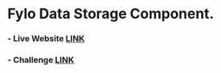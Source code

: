 # Fylo Data Storage Component.

### - Live Website [LINK](https://abdraoufx.github.io/frontEndMentor_Challenges/junior/fylo_data_storage_component)

### - Challenge [LINK](https://www.frontendmentor.io/solutions/)
